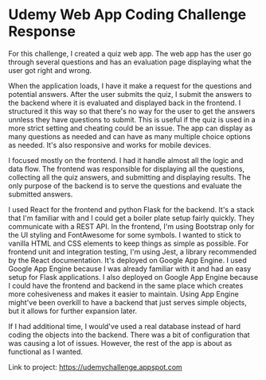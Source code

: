 # Udemy Web App Coding Challenge Response

For this challenge, I created a quiz web app. The web app has the user go through several questions and has an evaluation page displaying what the user got right and wrong. 

When the application loads, I have it make a request for the questions and potential answers. After the user submits the quiz, I submit the answers to the backend where it is evaluated and displayed back in the frontend. I structured it this way so that there's no way for the user to get the answers unnless they have questions to submit. This is useful if the quiz is used in a more strict setting and cheating could be an issue. The app can display as many questions as needed and can have as many multiple choice options as needed. It's also responsive and works for mobile devices.

I focused mostly on the frontend. I had it handle almost all the logic and data flow. The frontend was responsible for displaying all the questions, collecting all the quiz answers, and submitting and displaying results. The only purpose of the backend is to serve the questions and evaluate the submitted answers.

I used React for the frontend and python Flask for the backend. It's a stack that I'm familiar with and I could get a boiler plate setup fairly quickly. They communicate with a REST API. In the frontend, I'm using Bootstrap only for the UI styling and FontAwesome for some symbols. I wanted to stick to vanilla HTML and CSS elements to keep things as simple as possible. For frontend unit and integration testing, I'm using Jest, a library recommended by the React documentation. It's deployed on Google App Engine. I used Google App Engine because I was already familiar with it and had an easy setup for Flask applications. I also deployed on Google App Engine because I could have the frontend and backend in the same place which creates more cohesiveness and makes it easier to maintain. Using App Engine might've been overkill to have a backend that just serves simple objects, but it allows for further expansion later.

If I had additional time, I would've used a real database instead of hard coding the objects into the backend. There was a bit of configuration that was causing a lot of issues. However, the rest of the app is about as functional as I wanted. 

Link to project: https://udemychallenge.appspot.com
